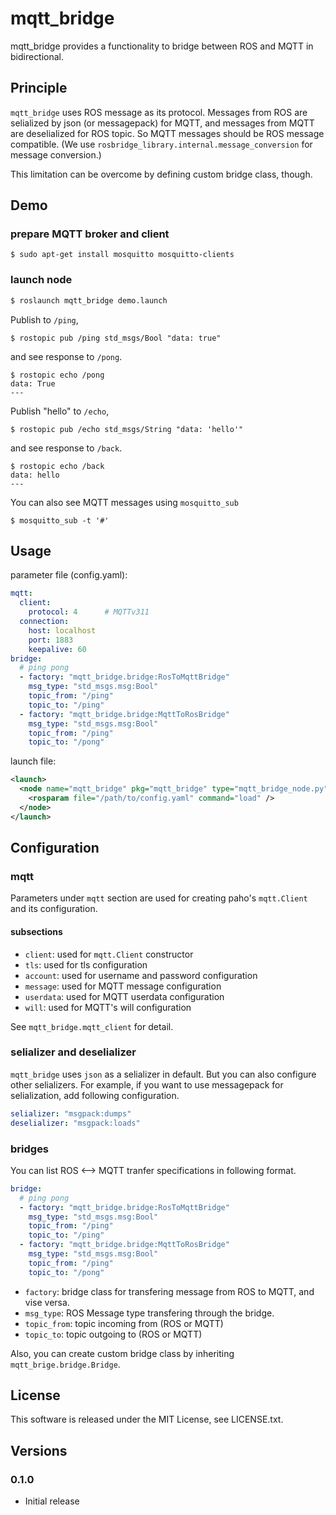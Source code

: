 # mqtt_bridge

mqtt_bridge provides a functionality to bridge between ROS and MQTT in bidirectional.


## Principle

`mqtt_bridge` uses ROS message as its protocol. Messages from ROS are selialized by json (or messagepack) for MQTT, and messages from MQTT are deselialized for ROS topic. So MQTT messages should be ROS message compatible. (We use `rosbridge_library.internal.message_conversion` for message conversion.)

This limitation can be overcome by defining custom bridge class, though.


## Demo

### prepare MQTT broker and client

```
$ sudo apt-get install mosquitto mosquitto-clients
```

### launch node

``` bash
$ roslaunch mqtt_bridge demo.launch
```

Publish to `/ping`,

```
$ rostopic pub /ping std_msgs/Bool "data: true"
```

and see response to `/pong`.

```
$ rostopic echo /pong
data: True
---
```

Publish "hello" to `/echo`,

```
$ rostopic pub /echo std_msgs/String "data: 'hello'"
```

and see response to `/back`.

```
$ rostopic echo /back
data: hello
---
```

You can also see MQTT messages using `mosquitto_sub`

```
$ mosquitto_sub -t '#'
```

## Usage

parameter file (config.yaml):

``` yaml
mqtt:
  client:
    protocol: 4      # MQTTv311
  connection:
    host: localhost
    port: 1883
    keepalive: 60
bridge:
  # ping pong
  - factory: "mqtt_bridge.bridge:RosToMqttBridge"
    msg_type: "std_msgs.msg:Bool"
    topic_from: "/ping"
    topic_to: "/ping"
  - factory: "mqtt_bridge.bridge:MqttToRosBridge"
    msg_type: "std_msgs.msg:Bool"
    topic_from: "/ping"
    topic_to: "/pong"
```

launch file:

``` xml
<launch>
  <node name="mqtt_bridge" pkg="mqtt_bridge" type="mqtt_bridge_node.py" output="screen">
    <rosparam file="/path/to/config.yaml" command="load" />
  </node>
</launch>
```


## Configuration

### mqtt

Parameters under `mqtt` section are used for creating paho's `mqtt.Client` and its configuration.

#### subsections

* `client`: used for `mqtt.Client` constructor
* `tls`: used for tls configuration
* `account`: used for username and password configuration
* `message`: used for MQTT message configuration
* `userdata`: used for MQTT userdata configuration
* `will`: used for MQTT's will configuration

See `mqtt_bridge.mqtt_client` for detail.

### selializer and deselializer

`mqtt_bridge` uses `json` as a selializer in default. But you can also configure other selializers. For example, if you want to use messagepack for selialization, add following configuration.

``` yaml
selializer: "msgpack:dumps"
deselializer: "msgpack:loads"
```

### bridges

You can list ROS <--> MQTT tranfer specifications in following format.

``` yaml
bridge:
  # ping pong
  - factory: "mqtt_bridge.bridge:RosToMqttBridge"
    msg_type: "std_msgs.msg:Bool"
    topic_from: "/ping"
    topic_to: "/ping"
  - factory: "mqtt_bridge.bridge:MqttToRosBridge"
    msg_type: "std_msgs.msg:Bool"
    topic_from: "/ping"
    topic_to: "/pong"
```

* `factory`: bridge class for transfering message from ROS to MQTT, and vise versa.
* `msg_type`: ROS Message type transfering through the bridge.
* `topic_from`: topic incoming from (ROS or MQTT)
* `topic_to`: topic outgoing to (ROS or MQTT)

Also, you can create custom bridge class by inheriting `mqtt_brige.bridge.Bridge`.


## License

This software is released under the MIT License, see LICENSE.txt.


## Versions

### 0.1.0

- Initial release
